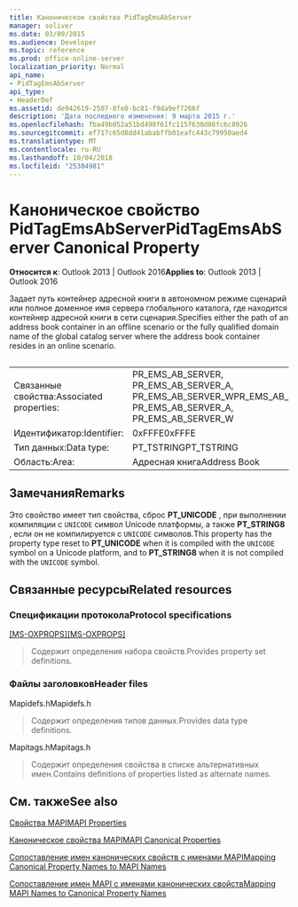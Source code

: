 ```yaml
---
title: Каноническое свойство PidTagEmsAbServer
manager: soliver
ms.date: 03/09/2015
ms.audience: Developer
ms.topic: reference
ms.prod: office-online-server
localization_priority: Normal
api_name:
- PidTagEmsAbServer
api_type:
- HeaderDef
ms.assetid: de942619-2507-8fe0-bc81-f9da9ef7266f
description: 'Дата последнего изменения: 9 марта 2015 г.'
ms.openlocfilehash: fba49b052a51bd498f61fc115f630d08fc6c8926
ms.sourcegitcommit: ef717c65d8dd41ababffb01eafc443c79950aed4
ms.translationtype: MT
ms.contentlocale: ru-RU
ms.lasthandoff: 10/04/2018
ms.locfileid: "25384981"
---
```

# <a name="pidtagemsabserver-canonical-property"></a><span data-ttu-id="2ae22-103">Каноническое свойство PidTagEmsAbServer</span><span class="sxs-lookup"><span data-stu-id="2ae22-103">PidTagEmsAbServer Canonical Property</span></span>

  
  
<span data-ttu-id="2ae22-104">**Относится к**: Outlook 2013 | Outlook 2016</span><span class="sxs-lookup"><span data-stu-id="2ae22-104">**Applies to**: Outlook 2013 | Outlook 2016</span></span> 
  
<span data-ttu-id="2ae22-105">Задает путь контейнер адресной книги в автономном режиме сценарий или полное доменное имя сервера глобального каталога, где находится контейнер адресной книги в сети сценария.</span><span class="sxs-lookup"><span data-stu-id="2ae22-105">Specifies either the path of an address book container in an offline scenario or the fully qualified domain name of the global catalog server where the address book container resides in an online scenario.</span></span>
  
## 

|||
|:-----|:-----|
|<span data-ttu-id="2ae22-106">Связанные свойства:</span><span class="sxs-lookup"><span data-stu-id="2ae22-106">Associated properties:</span></span>  <br/> |<span data-ttu-id="2ae22-107">PR_EMS_AB_SERVER, PR_EMS_AB_SERVER_A, PR_EMS_AB_SERVER_W</span><span class="sxs-lookup"><span data-stu-id="2ae22-107">PR_EMS_AB_SERVER, PR_EMS_AB_SERVER_A, PR_EMS_AB_SERVER_W</span></span>  <br/> |
|<span data-ttu-id="2ae22-108">Идентификатор:</span><span class="sxs-lookup"><span data-stu-id="2ae22-108">Identifier:</span></span>  <br/> |<span data-ttu-id="2ae22-109">0xFFFE</span><span class="sxs-lookup"><span data-stu-id="2ae22-109">0xFFFE</span></span>  <br/> |
|<span data-ttu-id="2ae22-110">Тип данных:</span><span class="sxs-lookup"><span data-stu-id="2ae22-110">Data type:</span></span>  <br/> |<span data-ttu-id="2ae22-111">PT_TSTRING</span><span class="sxs-lookup"><span data-stu-id="2ae22-111">PT_TSTRING</span></span>  <br/> |
|<span data-ttu-id="2ae22-112">Область:</span><span class="sxs-lookup"><span data-stu-id="2ae22-112">Area:</span></span>  <br/> |<span data-ttu-id="2ae22-113">Адресная книга</span><span class="sxs-lookup"><span data-stu-id="2ae22-113">Address Book</span></span>  <br/> |
   
## <a name="remarks"></a><span data-ttu-id="2ae22-114">Замечания</span><span class="sxs-lookup"><span data-stu-id="2ae22-114">Remarks</span></span>

<span data-ttu-id="2ae22-115">Это свойство имеет тип свойства, сброс **PT_UNICODE** , при выполнении компиляции с `UNICODE` символ Unicode платформы, а также **PT_STRING8** , если он не компилируется с `UNICODE` символов.</span><span class="sxs-lookup"><span data-stu-id="2ae22-115">This property has the property type reset to **PT_UNICODE** when it is compiled with the  `UNICODE` symbol on a Unicode platform, and to **PT_STRING8** when it is not compiled with the  `UNICODE` symbol.</span></span> 
  
## <a name="related-resources"></a><span data-ttu-id="2ae22-116">Связанные ресурсы</span><span class="sxs-lookup"><span data-stu-id="2ae22-116">Related resources</span></span>

### <a name="protocol-specifications"></a><span data-ttu-id="2ae22-117">Спецификации протокола</span><span class="sxs-lookup"><span data-stu-id="2ae22-117">Protocol specifications</span></span>

<span data-ttu-id="2ae22-118">[[MS-OXPROPS]](https://msdn.microsoft.com/library/f6ab1613-aefe-447d-a49c-18217230b148%28Office.15%29.aspx)</span><span class="sxs-lookup"><span data-stu-id="2ae22-118">[[MS-OXPROPS]](https://msdn.microsoft.com/library/f6ab1613-aefe-447d-a49c-18217230b148%28Office.15%29.aspx)</span></span>
  
> <span data-ttu-id="2ae22-119">Содержит определения набора свойств.</span><span class="sxs-lookup"><span data-stu-id="2ae22-119">Provides property set definitions.</span></span>
    
### <a name="header-files"></a><span data-ttu-id="2ae22-120">Файлы заголовков</span><span class="sxs-lookup"><span data-stu-id="2ae22-120">Header files</span></span>

<span data-ttu-id="2ae22-121">Mapidefs.h</span><span class="sxs-lookup"><span data-stu-id="2ae22-121">Mapidefs.h</span></span>
  
> <span data-ttu-id="2ae22-122">Содержит определения типов данных.</span><span class="sxs-lookup"><span data-stu-id="2ae22-122">Provides data type definitions.</span></span>
    
<span data-ttu-id="2ae22-123">Mapitags.h</span><span class="sxs-lookup"><span data-stu-id="2ae22-123">Mapitags.h</span></span>
  
> <span data-ttu-id="2ae22-124">Содержит определения свойства в списке альтернативных имен.</span><span class="sxs-lookup"><span data-stu-id="2ae22-124">Contains definitions of properties listed as alternate names.</span></span>
    
## <a name="see-also"></a><span data-ttu-id="2ae22-125">См. также</span><span class="sxs-lookup"><span data-stu-id="2ae22-125">See also</span></span>



[<span data-ttu-id="2ae22-126">Свойства MAPI</span><span class="sxs-lookup"><span data-stu-id="2ae22-126">MAPI Properties</span></span>](mapi-properties.md)
  
[<span data-ttu-id="2ae22-127">Каноническое свойства MAPI</span><span class="sxs-lookup"><span data-stu-id="2ae22-127">MAPI Canonical Properties</span></span>](mapi-canonical-properties.md)
  
[<span data-ttu-id="2ae22-128">Сопоставление имен канонических свойств с именами MAPI</span><span class="sxs-lookup"><span data-stu-id="2ae22-128">Mapping Canonical Property Names to MAPI Names</span></span>](mapping-canonical-property-names-to-mapi-names.md)
  
[<span data-ttu-id="2ae22-129">Сопоставление имен MAPI с именами канонических свойств</span><span class="sxs-lookup"><span data-stu-id="2ae22-129">Mapping MAPI Names to Canonical Property Names</span></span>](mapping-mapi-names-to-canonical-property-names.md)

